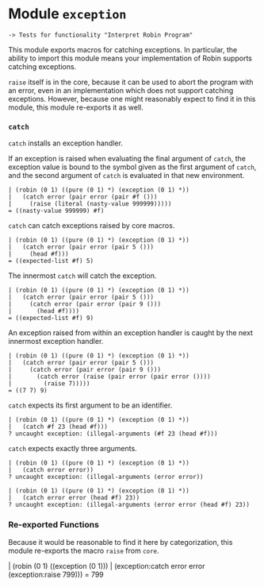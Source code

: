 Module `exception`
==================

    -> Tests for functionality "Interpret Robin Program"

This module exports macros for catching exceptions.  In particular, the
ability to import this module means your implementation of Robin
supports catching exceptions.

`raise` itself is in the core, because it can be used to abort the program
with an error, even in an implementation which does not support catching
exceptions.  However, because one might reasonably expect to find it in
this module, this module re-exports it as well.

### `catch` ###

`catch` installs an exception handler.

If an exception is raised when evaluating the final argument of
`catch`, the exception value is bound to the symbol given as the
first argument of `catch`, and the second argument of `catch` is
evaluated in that new environment.

    | (robin (0 1) ((pure (0 1) *) (exception (0 1) *))
    |   (catch error (pair error (pair #f ()))
    |     (raise (literal (nasty-value 999999)))))
    = ((nasty-value 999999) #f)

`catch` can catch exceptions raised by core macros.

    | (robin (0 1) ((pure (0 1) *) (exception (0 1) *))
    |   (catch error (pair error (pair 5 ()))
    |     (head #f)))
    = ((expected-list #f) 5)

The innermost `catch` will catch the exception.

    | (robin (0 1) ((pure (0 1) *) (exception (0 1) *))
    |   (catch error (pair error (pair 5 ()))
    |     (catch error (pair error (pair 9 ()))
    |       (head #f))))
    = ((expected-list #f) 9)

An exception raised from within an exception handler is
caught by the next innermost exception handler.

    | (robin (0 1) ((pure (0 1) *) (exception (0 1) *))
    |   (catch error (pair error (pair 5 ()))
    |     (catch error (pair error (pair 9 ()))
    |       (catch error (raise (pair error (pair error ())))
    |         (raise 7)))))
    = ((7 7) 9)

`catch` expects its first argument to be an identifier.

    | (robin (0 1) ((pure (0 1) *) (exception (0 1) *))
    |   (catch #f 23 (head #f)))
    ? uncaught exception: (illegal-arguments (#f 23 (head #f)))

`catch` expects exactly three arguments.

    | (robin (0 1) ((pure (0 1) *) (exception (0 1) *))
    |   (catch error error))
    ? uncaught exception: (illegal-arguments (error error))

    | (robin (0 1) ((pure (0 1) *) (exception (0 1) *))
    |   (catch error error (head #f) 23))
    ? uncaught exception: (illegal-arguments (error error (head #f) 23))

### Re-exported Functions ###

Because it would be reasonable to find it here by categorization, this
module re-exports the macro `raise` from `core`.

| (robin (0 1) ((exception (0 1)))
|   (exception:catch error error (exception:raise 799)))
= 799
